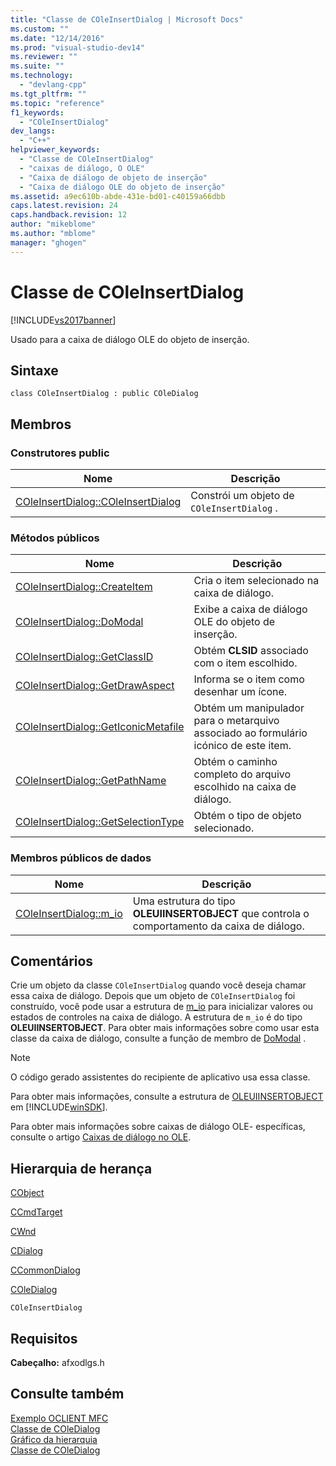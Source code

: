 ```yaml
---
title: "Classe de COleInsertDialog | Microsoft Docs"
ms.custom: ""
ms.date: "12/14/2016"
ms.prod: "visual-studio-dev14"
ms.reviewer: ""
ms.suite: ""
ms.technology: 
  - "devlang-cpp"
ms.tgt_pltfrm: ""
ms.topic: "reference"
f1_keywords: 
  - "COleInsertDialog"
dev_langs: 
  - "C++"
helpviewer_keywords: 
  - "Classe de COleInsertDialog"
  - "caixas de diálogo, O OLE"
  - "Caixa de diálogo de objeto de inserção"
  - "Caixa de diálogo OLE do objeto de inserção"
ms.assetid: a9ec610b-abde-431e-bd01-c40159a66dbb
caps.latest.revision: 24
caps.handback.revision: 12
author: "mikeblome"
ms.author: "mblome"
manager: "ghogen"
---
```

# Classe de COleInsertDialog
[!INCLUDE[vs2017banner](../../assembler/inline/includes/vs2017banner.md)]

Usado para a caixa de diálogo OLE do objeto de inserção.  
  
## Sintaxe  
  
```  
class COleInsertDialog : public COleDialog  
```  
  
## Membros  
  
### Construtores public  
  
|Nome|Descrição|  
|----------|---------------|  
|[COleInsertDialog::COleInsertDialog](../Topic/COleInsertDialog::COleInsertDialog.md)|Constrói um objeto de `COleInsertDialog` .|  
  
### Métodos públicos  
  
|Nome|Descrição|  
|----------|---------------|  
|[COleInsertDialog::CreateItem](../Topic/COleInsertDialog::CreateItem.md)|Cria o item selecionado na caixa de diálogo.|  
|[COleInsertDialog::DoModal](../Topic/COleInsertDialog::DoModal.md)|Exibe a caixa de diálogo OLE do objeto de inserção.|  
|[COleInsertDialog::GetClassID](../Topic/COleInsertDialog::GetClassID.md)|Obtém **CLSID** associado com o item escolhido.|  
|[COleInsertDialog::GetDrawAspect](../Topic/COleInsertDialog::GetDrawAspect.md)|Informa se o item como desenhar um ícone.|  
|[COleInsertDialog::GetIconicMetafile](../Topic/COleInsertDialog::GetIconicMetafile.md)|Obtém um manipulador para o metarquivo associado ao formulário icónico de este item.|  
|[COleInsertDialog::GetPathName](../Topic/COleInsertDialog::GetPathName.md)|Obtém o caminho completo do arquivo escolhido na caixa de diálogo.|  
|[COleInsertDialog::GetSelectionType](../Topic/COleInsertDialog::GetSelectionType.md)|Obtém o tipo de objeto selecionado.|  
  
### Membros públicos de dados  
  
|Nome|Descrição|  
|----------|---------------|  
|[COleInsertDialog::m\_io](../Topic/COleInsertDialog::m_io.md)|Uma estrutura do tipo **OLEUIINSERTOBJECT** que controla o comportamento da caixa de diálogo.|  
  
## Comentários  
 Crie um objeto da classe `COleInsertDialog` quando você deseja chamar essa caixa de diálogo.  Depois que um objeto de `COleInsertDialog` foi construído, você pode usar a estrutura de [m\_io](../Topic/COleInsertDialog::m_io.md) para inicializar valores ou estados de controles na caixa de diálogo.  A estrutura de `m_io` é do tipo **OLEUIINSERTOBJECT**.  Para obter mais informações sobre como usar esta classe da caixa de diálogo, consulte a função de membro de [DoModal](../Topic/COleInsertDialog::DoModal.md) .  
  
> [!NOTE]
>  O código gerado assistentes do recipiente de aplicativo usa essa classe.  
  
 Para obter mais informações, consulte a estrutura de [OLEUIINSERTOBJECT](http://msdn.microsoft.com/library/windows/desktop/ms691316) em [!INCLUDE[winSDK](../../atl/includes/winsdk_md.md)].  
  
 Para obter mais informações sobre caixas de diálogo OLE\- específicas, consulte o artigo [Caixas de diálogo no OLE](../../mfc/dialog-boxes-in-ole.md).  
  
## Hierarquia de herança  
 [CObject](../Topic/CObject%20Class.md)  
  
 [CCmdTarget](../Topic/CCmdTarget%20Class.md)  
  
 [CWnd](../Topic/CWnd%20Class.md)  
  
 [CDialog](../../mfc/reference/cdialog-class.md)  
  
 [CCommonDialog](../Topic/CCommonDialog%20Class.md)  
  
 [COleDialog](../../mfc/reference/coledialog-class.md)  
  
 `COleInsertDialog`  
  
## Requisitos  
 **Cabeçalho:** afxodlgs.h  
  
## Consulte também  
 [Exemplo OCLIENT MFC](../../top/visual-cpp-samples.md)   
 [Classe de COleDialog](../../mfc/reference/coledialog-class.md)   
 [Gráfico da hierarquia](../../mfc/hierarchy-chart.md)   
 [Classe de COleDialog](../../mfc/reference/coledialog-class.md)
